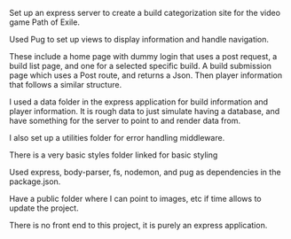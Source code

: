 Set up an express server to create a build categorization site for the video game Path of Exile.

Used Pug to set up views to display information and handle navigation.

These include a home page with dummy login that uses a post request, a build list page, and one for a selected specific build. A build submission page which uses a Post route, and returns a Json. Then player information that follows a similar structure.

I used a data folder in the express application for build information and player information.  It is rough data to just simulate having a database, and have something for the server to point to and render data from.

I also set up a utilities folder for error handling middleware.

There is a very basic styles folder linked for basic styling

Used express, body-parser, fs, nodemon, and pug as dependencies in the package.json.

Have a public folder where I can point to images, etc if time allows to update the project.

There is no front end to this project, it is purely an express application.

